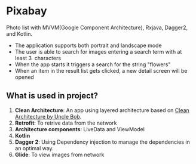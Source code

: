 # Pixabay
Photo list with MVVM(Google Component Architecture), Rxjava, Dagger2, and Kotlin.
 
<ul>
<li>The application supports both portrait and landscape mode </li>
<li>The user is able to search for images entering a search term with at least 3  characters </li>
<li>When the app starts it triggers a search for the string "flowers"</li>
<li>When an item in the result list gets clicked, a new detail screen will be opened</li>

</ul>

<h2>What is used in project? </h2>
<ol>
<li><strong>Clean Architecture</strong>: An app using layered architecture based on <a href="http://blog.cleancoder.com/uncle-bob/2012/08/13/the-clean-architecture.html" rel="nofollow">Clean Architecture by Uncle Bob</a>.</li>
<li><strong>Retrofit</strong>: To retrive data from the network</li>
<li><strong>Architecture components</strong>: LiveData and ViewModel</li>
<li><strong>Kotlin</strong></li>
<li><strong>Dagger 2</strong>: Using Dependency injection to manage the dependencies in an optimal way.</li>
<li><strong>Glide</strong>: To view images from network </li>
</ol>
